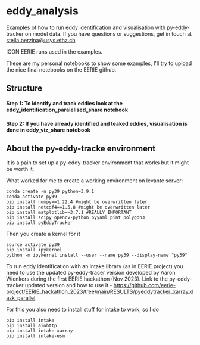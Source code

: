 # eddy_analysis
Examples of how to run eddy identification and visualisation with py-eddy-tracker on model data. If you have questions or suggestions, get in touch at stella.berzina@usys.ethz.ch

ICON EERIE runs used in the examples.

These are my personal notebooks to show some examples, I'll try to upload the nice final notebooks on the EERIE github.

## Structure
#### Step 1: To identify and track eddies look at the eddy_identification_paralelised_share notebook

#### Step 2: If you have already identified and teaked eddies, visualisation is done in eddy_viz_share notebook

## About the py-eddy-tracke environment

It is a pain to set up a py-eddy-tracker environment that works but it might be worth it.

What worked for me to create a working environment on levante server:

```
conda create -n py39 python=3.9.1
conda activate py39
pip install numpy==1.22.4 #might be overwritten later
pip install netcdf4==1.5.8 #might be overwritten later
pip install matplotlib==3.7.1 #REALLY IMPORTANT
pip install scipy opencv-python pyyaml pint polygon3
pip install pyEddyTracker
```

Then you create a kernel for it

```
source activate py39
pip install ipykernel
python -m ipykernel install --user --name py39 --display-name "py39"
```


To run eddy identification with an intake library (as in EERIE project) you need to use the updated py-eddy-tracer version developed by Aaron Wienkers during the first EERIE hackathon (Nov 2023). Link to the py-eddy-tracker updated version and how to use it - https://github.com/eerie-project/EERIE_hackathon_2023/tree/main/RESULTS/pyeddytracker_xarray_dask_parallel.

For this you also need to install stuff for intake to work, so I do 

```
pip install intake
pip install aiohttp
pip install intake-xarray
pip install intake-esm
```





